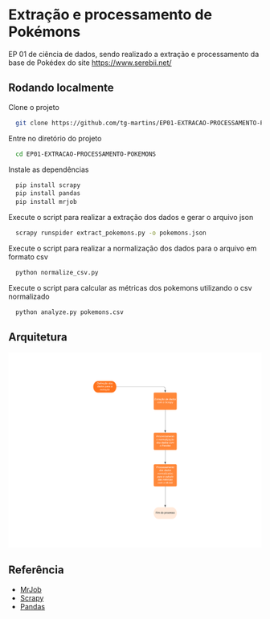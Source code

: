 
# Extração e processamento de Pokémons

EP 01 de ciência de dados, sendo realizado a extração e processamento da base de Pokédex do site https://www.serebii.net/


## Rodando localmente

Clone o projeto

```bash
  git clone https://github.com/tg-martins/EP01-EXTRACAO-PROCESSAMENTO-POKEMONS.git
```

Entre no diretório do projeto

```bash
  cd EP01-EXTRACAO-PROCESSAMENTO-POKEMONS
```

Instale as dependências

```bash
  pip install scrapy
  pip install pandas
  pip install mrjob 
```

Execute o script para realizar a extração dos dados e gerar o arquivo json

```bash
  scrapy runspider extract_pokemons.py -o pokemons.json
```

Execute o script para realizar a normalização dos dados para o arquivo em formato csv

```bash
  python normalize_csv.py
```
Execute o script para calcular as métricas dos pokemons utilizando o csv normalizado

```bash
  python analyze.py pokemons.csv
```



## Arquitetura

![Arquitetura](https://github.com/tg-martins/EP01-EXTRACAO-PROCESSAMENTO-POKEMONS/blob/main/architecture.png)


## Referência

 - [MrJob](https://mrjob.readthedocs.io/)
 - [Scrapy](https://scrapy.org/)
 - [Pandas](https://pandas.pydata.org/)

